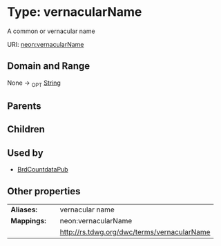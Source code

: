
# Type: vernacularName


A common or vernacular name

URI: [neon:vernacularName](https://data.neonscience.org/vernacularName)


## Domain and Range

None ->  <sub>OPT</sub> [String](types/String.md)

## Parents


## Children


## Used by

 * [BrdCountdataPub](BrdCountdataPub.md)

## Other properties

|  |  |  |
| --- | --- | --- |
| **Aliases:** | | vernacular name |
| **Mappings:** | | neon:vernacularName |
|  | | http://rs.tdwg.org/dwc/terms/vernacularName |

